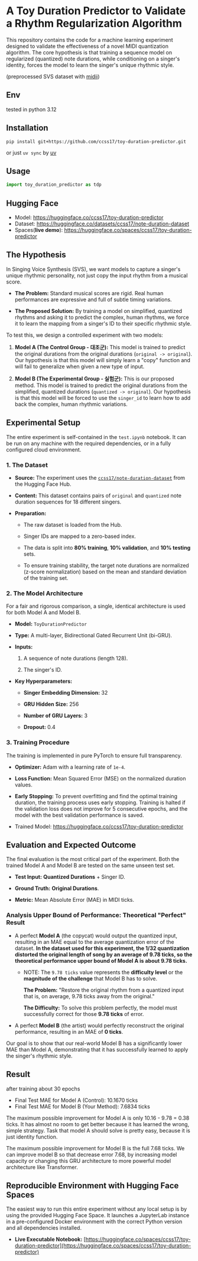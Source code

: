 
# A Toy Duration Predictor to Validate a Rhythm Regularization Algorithm

This repository contains the code for a machine learning experiment designed to validate the effectiveness of a novel MIDI quantization algorithm. The core hypothesis is that training a sequence model on regularized (quantized) note durations, while conditioning on a singer's identity, forces the model to learn the singer's unique rhythmic style.

(preprocessed SVS dataset with [midii](https://github.com/ccss17/midii))

## Env

tested in python 3.12

## Installation

```shell
pip install git+https://github.com/ccss17/toy-duration-predictor.git
```

or just `uv sync` by [uv](https://docs.astral.sh/uv/)

## Usage

```python
import toy_duration_predictor as tdp
```

## Hugging Face 

- Model: https://huggingface.co/ccss17/toy-duration-predictor
- Dataset: https://huggingface.co/datasets/ccss17/note-duration-dataset
- Spaces(**live demo**): https://huggingface.co/spaces/ccss17/toy-duration-predictor

## The Hypothesis

In Singing Voice Synthesis (SVS), we want models to capture a singer's unique rhythmic personality, not just copy the input rhythm from a musical score.

* **The Problem:** Standard musical scores are rigid. Real human performances are expressive and full of subtle timing variations.

* **The Proposed Solution:** By training a model on simplified, quantized rhythms and asking it to predict the complex, human rhythms, we force it to learn the mapping from a singer's ID to their specific rhythmic style.

To test this, we design a controlled experiment with two models:

1. **Model A (The Control Group - 대조군):** This model is trained to predict the original durations from the original durations (`original -> original`). Our hypothesis is that this model will simply learn a "copy" function and will fail to generalize when given a new type of input.

2. **Model B (The Experimental Group - 실험군):** This is our proposed method. This model is trained to predict the original durations from the simplified, quantized durations (`quantized -> original`). Our hypothesis is that this model will be forced to use the `singer_id` to learn how to add back the complex, human rhythmic variations.

## Experimental Setup

The entire experiment is self-contained in the `test.ipynb` notebook. It can be run on any machine with the required dependencies, or in a fully configured cloud environment.

### 1. The Dataset

* **Source:** The experiment uses the [`ccss17/note-duration-dataset`](https://huggingface.co/datasets/ccss17/note-duration-dataset) from the Hugging Face Hub.

* **Content:** This dataset contains pairs of `original` and `quantized` note duration sequences for 18 different singers.

* **Preparation:**

  * The raw dataset is loaded from the Hub.

  * Singer IDs are mapped to a zero-based index.

  * The data is split into **80% training**, **10% validation**, and **10% testing** sets.

  * To ensure training stability, the target note durations are normalized (z-score normalization) based on the mean and standard deviation of the training set.

### 2. The Model Architecture

For a fair and rigorous comparison, a single, identical architecture is used for both Model A and Model B.

* **Model:** `ToyDurationPredictor`

* **Type:** A multi-layer, Bidirectional Gated Recurrent Unit (bi-GRU).

* **Inputs:**

  1. A sequence of note durations (length 128).

  2. The singer's ID.

* **Key Hyperparameters:**

  * **Singer Embedding Dimension:** 32

  * **GRU Hidden Size:** 256

  * **Number of GRU Layers:** 3

  * **Dropout:** 0.4


### 3. Training Procedure

The training is implemented in pure PyTorch to ensure full transparency.

* **Optimizer:** Adam with a learning rate of `1e-4`.

* **Loss Function:** Mean Squared Error (MSE) on the normalized duration values.

* **Early Stopping:** To prevent overfitting and find the optimal training duration, the training process uses early stopping. Training is halted if the validation loss does not improve for 5 consecutive epochs, and the model with the best validation performance is saved.

- Trained Model: https://huggingface.co/ccss17/toy-duration-predictor

## Evaluation and Expected Outcome

The final evaluation is the most critical part of the experiment. Both the trained Model A and Model B are tested on the same unseen test set.

* **Test Input:** **Quantized Durations** + Singer ID.

* **Ground Truth:** **Original Durations**.

* **Metric:** Mean Absolute Error (MAE) in MIDI ticks.

### Analysis Upper Bound of Performance: Theoretical "Perfect" Result


* A perfect **Model A** (the copycat) would output the quantized input, resulting in an MAE equal to the average quantization error of the dataset. **In the dataset used for this experiment, the 1/32 quantization distorted the original length of song by an average of 9.78 ticks, so the theoretical performance upper bound of Model A is about 9.78 ticks.**

    * NOTE: The `9.78 ticks` value represents the **difficulty level** or the **magnitude of the challenge** that Model B has to solve.

      **The Problem:** "Restore the original rhythm from a quantized input that is, on average, 9.78 ticks away from the original."

      **The Difficulty:** To solve this problem perfectly, the model must successfully correct for those **9.78 ticks** of error.

* A perfect **Model B** (the artist) would perfectly reconstruct the original performance, resulting in an MAE of **0 ticks**.

Our goal is to show that our real-world Model B has a significantly lower MAE than Model A, demonstrating that it has successfully learned to apply the singer's rhythmic style.



## Result

after training about 30 epochs

- Final Test MAE for Model A (Control): 10.1670 ticks
- Final Test MAE for Model B (Your Method): 7.6834 ticks

The maximum possible improvement for Model A is only 10.16 - 9.78 = 0.38 ticks. It has almost no room to get better because it has learned the wrong, simple strategy. Task that model A should solve is pretty easy, because it is just identity function.

The maximum possible improvement for Model B is the full 7.68 ticks. We can improve model B so that decrease error 7.68, by increasing model capacity or changing this GRU architecture to more powerful model architecture like Transformer.




## Reproducible Environment with Hugging Face Spaces

The easiest way to run this entire experiment without any local setup is by using the provided Hugging Face Space. It launches a JupyterLab instance in a pre-configured Docker environment with the correct Python version and all dependencies installed.

* **Live Executable Notebook:** [https://huggingface.co/spaces/ccss17/toy-duration-predictor](https://huggingface.co/spaces/ccss17/toy-duration-predictor)

 
